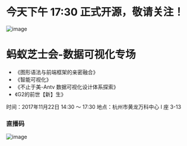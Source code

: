 # 今天下午 17:30 正式开源，敬请关注！

![image](https://gw.alipayobjects.com/zos/rmsportal/KgtTRzJOizOpcfBvYdTv.jpg)

# 蚂蚁芝士会-数据可视化专场

* 《图形语法与前端框架的亲密融合》
* 《智能可视化》
* 《不止于美-Antv 数据可视化设计体系探索》
* 《G2的前世【新】生》

时间：2017年11月22日 14:30 ～ 17:30
地点：杭州市黄龙万科中心 I 座 3-13

### 直播码

![image](https://gw.alipayobjects.com/zos/rmsportal/SfEErKOlhglnbeiHZleq.png)
